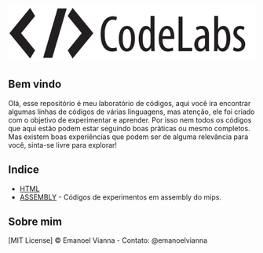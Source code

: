 ![Labs Logo](icon_code.png "CodeLabs")

## Bem vindo

Olá, esse repositório é meu laboratório de códigos, aqui você ira encontrar algumas linhas de códigos de várias linguagens, mas atenção, ele foi criado com o objetivo de experimentar e aprender. Por isso nem todos os códigos que aqui estão podem estar seguindo boas práticas ou mesmo completos. Mas existem boas experiências que podem ser de alguma relevância para você, sinta-se livre para explorar! 

## Indice

- [HTML](html/)
- [ASSEMBLY](assembly/) - Códigos de experimentos em assembly do mips.

## Sobre mim

[MIT License] © Emanoel Vianna - Contato: @emanoelvianna
